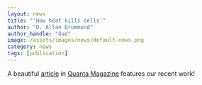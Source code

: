 ```yaml
---
layout: news
title: "'How heat kills cells'"
author: "D. Allan Drummond"
author_handle: "dad"
image: /assets/images/news/default-news.png
category: news
tags: [publication]
---
```

A beautiful [article][1] in [Quanta Magazine][1] features our recent work!

[1]: https://www.quantamagazine.org/how-heat-kills-cells/

